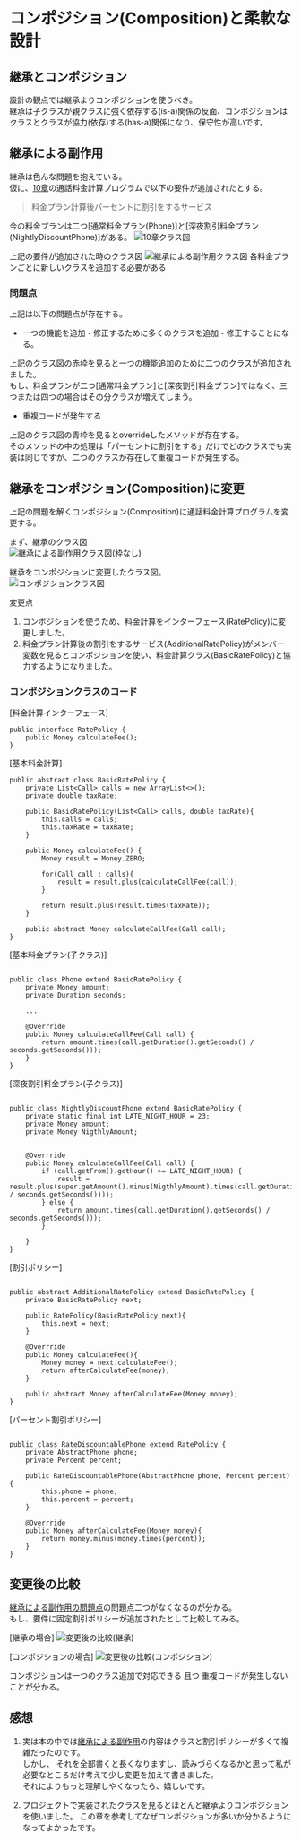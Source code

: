 # コンポジション(Composition)と柔軟な設計

## 継承とコンポジション

設計の観点では継承よりコンポジションを使うべき。  
継承は子クラスが親クラスに強く依存する(is-a)関係の反面、コンポジションはクラスとクラスが協力(依存)する(has-a)関係になり、保守性が高いです。

## 継承による副作用

継承は色んな問題を抱えている。  
仮に、[10章](https://github.com/bittap/study/tree/main/src/main/java/com/my/study/object/chapter10)の通話料金計算プログラムで以下の要件が追加されたとする。

> 料金プラン計算後パーセントに割引をするサービス

今の料金プランは二つ[通常料金プラン(Phone)]と[深夜割引料金プラン(NightlyDiscountPhone)]がある。
![10章クラス図](10章クラス図.PNG)

上記の要件が追加された時のクラス図
![継承による副作用クラス図](継承による副作用クラス図.PNG)
各料金プランごとに新しいクラスを追加する必要がある

### 問題点
上記は以下の問題点が存在する。
+ 一つの機能を追加・修正するために多くのクラスを追加・修正することになる。  

上記のクラス図の赤枠を見ると一つの機能追加のために二つのクラスが追加されました。  
もし、料金プランが二つ[通常料金プラン]と[深夜割引料金プラン]ではなく、三つまたは四つの場合はその分クラスが増えてしまう。

+ 重複コードが発生する

上記のクラス図の青枠を見るとoverrideしたメソッドが存在する。  
そのメソッドの中の処理は「パーセントに割引をする」だけでどのクラスでも実装は同じですが、二つのクラスが存在して重複コードが発生する。

## 継承をコンポジション(Composition)に変更

上記の問題を解くコンポジション(Composition)に通話料金計算プログラムを変更する。  

まず、継承のクラス図  
![継承による副作用クラス図(枠なし)](継承による副作用クラス図(枠なし).PNG)

継承をコンポジションに変更したクラス図。  
![コンポジションクラス図](コンポジションクラス図.PNG)

変更点
1. コンポジションを使うため、料金計算をインターフェース(RatePolicy)に変更しました。
2. 料金プラン計算後の割引をするサービス(AdditionalRatePolicy)がメンバー変数を見るとコンポジションを使い、料金計算クラス(BasicRatePolicy)と協力するようになりました。

### コンポジションクラスのコード

[料金計算インターフェース]

```
public interface RatePolicy {
	public Money calculateFee();
}
```

[基本料金計算]

```
public abstract class BasicRatePolicy {
	private List<Call> calls = new ArrayList<>();
	private double taxRate;

	public BasicRatePolicy(List<Call> calls, double taxRate){
		this.calls = calls;
		this.taxRate = taxRate;
	}

	public Money calculateFee() {
		Money result = Money.ZERO;
		
		for(Call call : calls){
			result = result.plus(calculateCallFee(call));
		}
		
		return result.plus(result.times(taxRate));
	}
	
	public abstract Money calculateCallFee(Call call);
}
```

[基本料金プラン(子クラス)]

```

public class Phone extend BasicRatePolicy {
	private Money amount;
	private Duration seconds;
	
	...
	
	@Overrride
	public Money calculateCallFee(Call call) {
		return amount.times(call.getDuration().getSeconds() / seconds.getSeconds()));
	}
}

```

[深夜割引料金プラン(子クラス)]

```

public class NightlyDiscountPhone extend BasicRatePolicy {
	private static final int LATE_NIGHT_HOUR = 23;
	private Money amount;
	private Money NigthlyAmount;
	

	@Overrride
	public Money calculateCallFee(Call call) {
		if (call.getFrom().getHour() >= LATE_NIGHT_HOUR) {
			result = result.plus(super.getAmount().minus(NigthlyAmount).times(call.getDuration().getSeconds() / seconds.getSeconds())));
		} else {
			return amount.times(call.getDuration().getSeconds() / seconds.getSeconds()));
		}
		
	}
}

```

[割引ポリシー]

```

public abstract AdditionalRatePolicy extend BasicRatePolicy {
	private BasicRatePolicy next;
	
	public RatePolicy(BasicRatePolicy next){
		this.next = next;
	}
	
	@Overrride
	public Money calculateFee(){
		Money money = next.calculateFee();
		return afterCalculateFee(money);
	}
	
	public abstract Money afterCalculateFee(Money money);
}
```

[パーセント割引ポリシー]

```

public class RateDiscountablePhone extend RatePolicy {
	private AbstractPhone phone;
	private Percent percent;
	
	public RateDiscountablePhone(AbstractPhone phone, Percent percent){
		this.phone = phone;
		this.percent = percent;
	}
	
	@Overrride
	public Money afterCalculateFee(Money money){
		return money.minus(money.times(percent));
	}
}
```


## 変更後の比較

[継承による副作用の問題点](https://github.com/bittap/study/tree/main/src/main/java/com/my/study/object/chapter11#%E7%B6%99%E6%89%BF%E3%81%AB%E3%82%88%E3%82%8B%E5%89%AF%E4%BD%9C%E7%94%A8)の問題点二つがなくなるのが分かる。  
もし、要件に固定割引ポリシーが追加されたとして比較してみる。

[継承の場合]
![変更後の比較(継承)](変更後の比較(継承).PNG)

[コンポジションの場合]
![変更後の比較(コンポジション)](変更後の比較(コンポジション).PNG)

コンポジションは一つのクラス追加で対応できる
 且つ 重複コードが発生しないことが分かる。


## 感想

1. 実は本の中では[継承による副作用](https://github.com/bittap/study/tree/main/src/main/java/com/my/study/object/chapter11#%E7%B6%99%E6%89%BF%E3%81%AB%E3%82%88%E3%82%8B%E5%89%AF%E4%BD%9C%E7%94%A8)の内容はクラスと割引ポリシーが多くて複雑だったのです。  
しかし、 それを全部書くと長くなりますし、読みづらくなるかと思って私が必要なところだけ考えて少し変更を加えて書きました。  
それによりもっと理解しやくなったら、嬉しいです。  

2. プロジェクトで実装されたクラスを見るとほとんど継承よりコンポジションを使いました。
この章を参考してなぜコンポジションが多いか分かるようになってよかったです。

